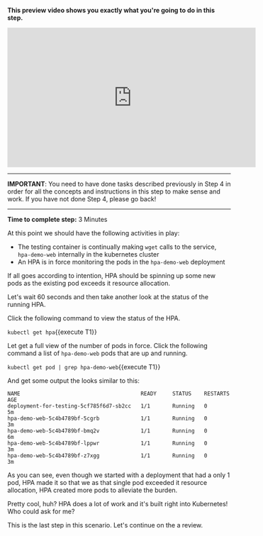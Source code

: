**This preview video shows you exactly what you're going to do in this step.**

<iframe width="560" height="315" src="https://www.youtube.com/embed/5SLD598s67Y" frameborder="0" allow="accelerometer; autoplay; encrypted-media; gyroscope; picture-in-picture" allowfullscreen></iframe>

------

**IMPORTANT**: You need to have done tasks described previously in Step 4 in order for all the concepts and instructions
in this step to make sense and work. If you have not done Step 4, please go back!

------

**Time to complete step:** 3 Minutes

At this point we should have the following activities in play:

* The testing container is continually making `wget` calls to the service, `hpa-demo-web` internally in the kubernetes cluster
* An HPA is in force monitoring the pods in the `hpa-demo-web` deployment

If all goes according to intention, HPA should be spinning up some new pods as the existing pod exceeds it resource allocation.

Let's wait 60 seconds and then take another look at the status of the running HPA.

Click the following command to view the status of the HPA.

`kubectl get hpa`{{execute T1}} 


Let get a full view of the number of pods in force. Click the following command a list of `hpa-demo-web` pods that are up and
running.

`kubectl get pod | grep hpa-demo-web`{{execute T1}}

And get some output the looks similar to this:

```
NAME                                      READY     STATUS    RESTARTS   AGE
deployment-for-testing-5cf785f6d7-sb2cc   1/1       Running   0          5m
hpa-demo-web-5c4b4789bf-5cgrb             1/1       Running   0          3m
hpa-demo-web-5c4b4789bf-bmq2v             1/1       Running   0          6m
hpa-demo-web-5c4b4789bf-lppwr             1/1       Running   0          3m
hpa-demo-web-5c4b4789bf-z7xgg             1/1       Running   0          3m
```

As you can see, even though we started with a deployment that had a only 1 pod, HPA made it so that we as that single
pod exceeded it resource allocation, HPA created more pods to alleviate the burden.


Pretty cool, huh? HPA does a lot of work and it's built right into Kubernetes! Who could ask for me?

This is the last step in this scenario. Let's continue on the a review.

